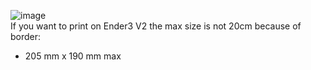 ![image](https://user-images.githubusercontent.com/114882444/193935068-6f71ff51-4c4d-435e-960d-af933c1242aa.png)  
If you want to print on Ender3 V2 the max size is not 20cm because of   border:  
- 205 mm x 190 mm max  
